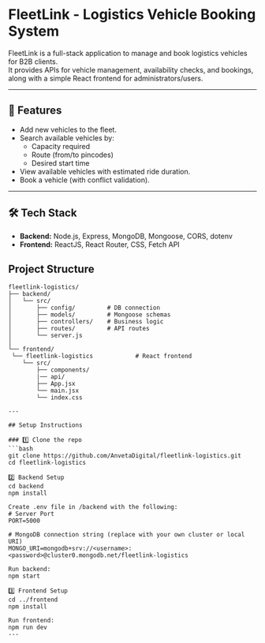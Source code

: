 # FleetLink - Logistics Vehicle Booking System

FleetLink is a full-stack application to manage and book logistics vehicles for B2B clients.  
It provides APIs for vehicle management, availability checks, and bookings, along with a simple React frontend for administrators/users.

---

## 🚀 Features
- Add new vehicles to the fleet.
- Search available vehicles by:
  - Capacity required
  - Route (from/to pincodes)
  - Desired start time
- View available vehicles with estimated ride duration.
- Book a vehicle (with conflict validation).

---

## 🛠️ Tech Stack
- **Backend:** Node.js, Express, MongoDB, Mongoose, CORS, dotenv 
- **Frontend:** ReactJS, React Router, CSS, Fetch API

## Project Structure

```plaintext
fleetlink-logistics/
├── backend/               
│   └── src/
│       ├── config/         # DB connection
│       ├── models/         # Mongoose schemas
│       ├── controllers/    # Business logic
│       ├── routes/         # API routes
│       └── server.js
│
└── frontend/
 └── fleetlink-logistics            # React frontend
    └── src/
        ├── components/ 
        |── api/
        ├── App.jsx
        └── main.jsx
        └── index.css

---

## Setup Instructions

### 1️⃣ Clone the repo
```bash
git clone https://github.com/AnvetaDigital/fleetlink-logistics.git
cd fleetlink-logistics

2️⃣ Backend Setup
cd backend
npm install

Create .env file in /backend with the following:
# Server Port
PORT=5000

# MongoDB connection string (replace with your own cluster or local URI)
MONGO_URI=mongodb+srv://<username>:<password>@cluster0.mongodb.net/fleetlink-logistics

Run backend:
npm start

3️⃣ Frontend Setup
cd ../frontend
npm install

Run frontend:
npm run dev
---
